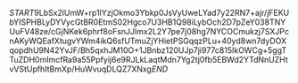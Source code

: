 $START$9LbSx2lUmW+rp1lYzjOkmo3Ybkp0JsVyUweLYad7y22RN7+ajr/jFEKUbYISPHBLyDYVycGtBR0EtmS02Hgco7U3HB1Q98iLybOch2D7pZeY038TNYUuFV48ze/cGjNKek6phrf8oFsnJJlmx2L2Y7pe7j08hg7NYCOCmukzj7SXJPcnAKyWQEafXtugvYWm4ikQ6sfUTmuZjYHietPSGqqzPLu+40yd8wn7dyDOXqopdhU9N42YvJF/Bh5qxhJM10O+1JBnbz120UJp7ji977c815IkOWCg+5ggTTuZDH0mImcfRa9a55Ppfyij6e9RJLkLaqtMdn7Yg2tj0fb5EBWd2YTdNnUZHtvVStUpfhItBmXp/HuWvuqDLQZ7XNxg$END$